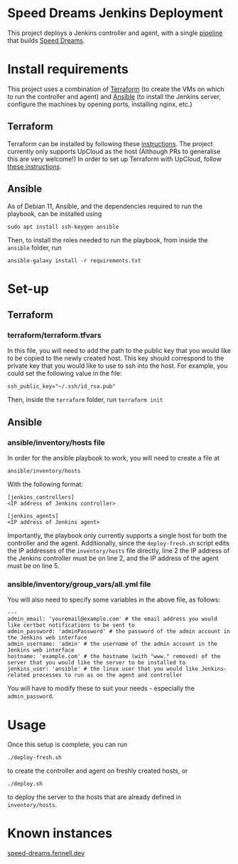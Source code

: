 # Speed Dreams Jenkins Deployment
This project deploys a Jenkins controller and agent, with a single
[pipeline](https://github.com/MatthewRFennell/speed-dreams-pipeline) that builds
[Speed Dreams](https://speed-dreams.net/).

# Install requirements
This project uses a combination of [Terraform](https://www.terraform.io/) (to
create the VMs on which to run the controller and agent) and
[Ansible](https://www.ansible.com/)
(to install the Jenkins server, configure the machines by opening ports,
installing nginx, etc.)

## Terraform
Terraform can be installed by following these
[instructions](https://learn.hashicorp.com/tutorials/terraform/install-cli).
The project currently only supports UpCloud as the host (Although PRs to
generalise this are very welcome!) In order to set up Terraform with UpCloud,
follow
[these instructions](https://upcloud.com/resources/tutorials/get-started-terraform/).

## Ansible
As of Debian 11, Ansible, and the dependencies required to run the playbook, can
be installed using
```
sudo apt install ssh-keygen ansible
```
Then, to install the roles needed to run the playbook, from inside the `ansible`
folder, run
```
ansible-galaxy install -r requirements.txt
```

# Set-up

## Terraform

### terraform/terraform.tfvars
In this file, you will need to add the path to the public key that you would
like to be copied to the newly created host. This key should correspond to the
private key that you would like to use to ssh into the host. For example, you
could set the following value in the file:
```
ssh_public_key="~/.ssh/id_rsa.pub"
```

Then, inside the `terraform` folder, run `terraform init`

## Ansible

### ansible/inventory/hosts file
In order for the ansible playbook to work, you will need to create a file at
```
ansible/inventory/hosts
```
With the following format:
```
[jenkins_controllers]
<IP address of Jenkins controller>

[jenkins_agents]
<IP address of Jenkins agent>
```
Importantly, the playbook only currently supports a single host for both the
controller and the agent. Additionally, since the `deploy-fresh.sh` script edits
the IP addresses of the `inventory/hosts` file directly, line 2 the IP address
of the Jenkins controller must be on line 2, and the IP address of the agent
must be on line 5.

### ansible/inventory/group\_vars/all.yml file
You will also need to specify some variables in the above file, as follows:
```
---
admin_email: 'youremail@example.com' # the email address you would like certbot notifications to be sent to
admin_password: 'adminPassword' # the password of the admin account in the Jenkins web interface
admin_username: 'admin' # the username of the admin account in the Jenkins web interface
hostname: 'example.com' # the hostname (with "www." removed) of the server that you would like the server to be installed to
jenkins_user: 'ansible' # the linux user that you would like Jenkins-related processes to run as on the agent and controller
```
You will have to modify these to suit your needs - especially the
`admin_password`.

# Usage
Once this setup is complete, you can run
```
./deploy-fresh.sh
```
to create the controller and agent on freshly created hosts, or
```
./deploy.sh
```
to deploy the server to the hosts that are already defined in `inventory/hosts`.

# Known instances
[speed-dreams.fennell.dev](https://speed-dreams.fennell.dev)
